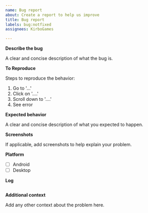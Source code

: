 ```yaml
---
name: Bug report 
about: Create a report to help us improve 
title: Bug report 
labels: bug:notfixed 
assignees: KirboGames

---
```


**Describe the bug**

A clear and concise description of what the bug is.

**To Reproduce**

Steps to reproduce the behavior:

1. Go to '...'
2. Click on '....'
3. Scroll down to '....'
4. See error

**Expected behavior**

A clear and concise description of what you expected to happen.

**Screenshots**

If applicable, add screenshots to help explain your problem.

**Platform**

- [ ] Android
- [ ] Desktop

**Log**
<!--If you have a log please post it here-->

```

```

**Additional context**

Add any other context about the problem here.
